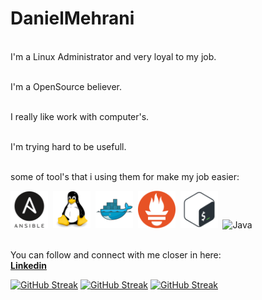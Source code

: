 # DanielMehrani

<br>I'm a Linux Administrator and very loyal to my job.

<br>I'm a OpenSource believer.

<br>I really like work with computer's.

<br>I'm trying hard to be usefull.

<br>some of tool's that i using them for make my job easier:
<br><div>
  <img src="https://github.com/devicons/devicon/blob/master/icons/ansible/ansible-original-wordmark.svg" title="Java" alt="Java" width="60" height="60"/>&nbsp;
  <img src="https://github.com/devicons/devicon/blob/master/icons/linux/linux-original.svg" title="Java" alt="Java" width="60" height="60"/>&nbsp;
  <img src="https://github.com/devicons/devicon/blob/master/icons/docker/docker-original.svg" title="Java" alt="Java" width="60" height="60"/>&nbsp;
  <img src="https://github.com/devicons/devicon/blob/master/icons/prometheus/prometheus-original.svg" title="Java" alt="Java" width="60" height="60"/>&nbsp;
  <img src="https://github.com/devicons/devicon/blob/master/icons/bash/bash-original.svg" title="Java" alt="Java" width="60" height="60"/>&nbsp;
  <img src="https://upload.wikimedia.org/wikipedia/commons/6/6f/Zabbix_logo.svg" title="Java" alt="Java" width="60" height="60"/>&nbsp;
</div>

<br>You can follow and connect with me closer in here:
<br>**[Linkedin](https://www.linkedin.com/in/daniel-mehrani)**

[![GitHub Streak](https://github-readme-stats.vercel.app/api?username=dubuntu13&show_icons=true&include_all_commits=true&theme=buefy&hide_border=true)](https://git.io/streak-stats)
[![GitHub Streak](https://github-readme-stats.vercel.app/api/top-langs/?username=dubuntu13&layout=compact&theme=buefy&hide_border=true)](https://git.io/streak-stats)
[![GitHub Streak](http://github-readme-streak-stats.herokuapp.com?user=dubuntu13)](https://git.io/streak-stats)

